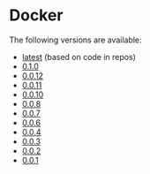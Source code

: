 # Docker

The following versions are available:

* [latest](latest) (based on code in repos)
* [0.1.0](0.1.0)
* [0.0.12](0.0.12)
* [0.0.11](0.0.11)
* [0.0.10](0.0.10)
* [0.0.8](0.0.8)
* [0.0.7](0.0.7)
* [0.0.6](0.0.6)
* [0.0.4](0.0.4)
* [0.0.3](0.0.3)
* [0.0.2](0.0.2)
* [0.0.1](0.0.1)
